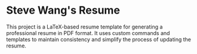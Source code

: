 # Steve Wang's Resume

This project is a LaTeX-based resume template for generating a professional resume in PDF format. It uses custom commands and templates to maintain consistency and simplify the process of updating the resume.

